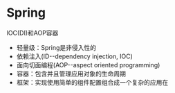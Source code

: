 # Spring

IOC(DI)和AOP容器

- 轻量级：Spring是非侵入性的
- 依赖注入(ID--dependency injection, IOC)
- 面向切面编程(AOP--aspect oriented programming)
- 容器：包含并且管理应用对象的生命周期
- 框架：实现使用简单的组件配置组合成一个复杂的应用在
